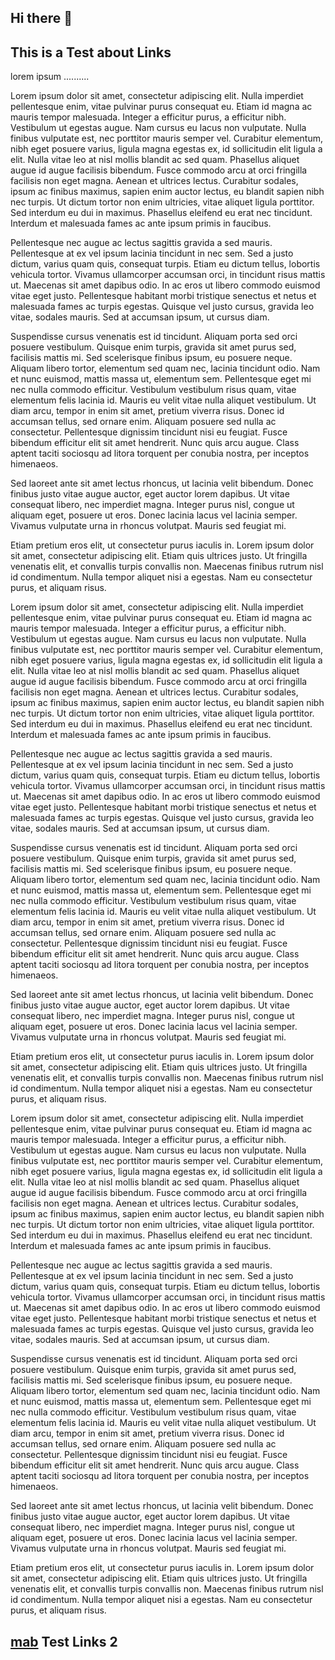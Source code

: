 ## Hi there 👋

## This is a Test about Links

lorem ipsum ..........



Lorem ipsum dolor sit amet, consectetur adipiscing elit. Nulla imperdiet pellentesque enim, vitae pulvinar purus consequat eu. Etiam id magna ac mauris tempor malesuada. Integer a efficitur purus, a efficitur nibh. Vestibulum ut egestas augue. Nam cursus eu lacus non vulputate. Nulla finibus vulputate est, nec porttitor mauris semper vel. Curabitur elementum, nibh eget posuere varius, ligula magna egestas ex, id sollicitudin elit ligula a elit. Nulla vitae leo at nisl mollis blandit ac sed quam. Phasellus aliquet augue id augue facilisis bibendum. Fusce commodo arcu at orci fringilla facilisis non eget magna. Aenean et ultrices lectus. Curabitur sodales, ipsum ac finibus maximus, sapien enim auctor lectus, eu blandit sapien nibh nec turpis. Ut dictum tortor non enim ultricies, vitae aliquet ligula porttitor. Sed interdum eu dui in maximus. Phasellus eleifend eu erat nec tincidunt. Interdum et malesuada fames ac ante ipsum primis in faucibus.

Pellentesque nec augue ac lectus sagittis gravida a sed mauris. Pellentesque at ex vel ipsum lacinia tincidunt in nec sem. Sed a justo dictum, varius quam quis, consequat turpis. Etiam eu dictum tellus, lobortis vehicula tortor. Vivamus ullamcorper accumsan orci, in tincidunt risus mattis ut. Maecenas sit amet dapibus odio. In ac eros ut libero commodo euismod vitae eget justo. Pellentesque habitant morbi tristique senectus et netus et malesuada fames ac turpis egestas. Quisque vel justo cursus, gravida leo vitae, sodales mauris. Sed at accumsan ipsum, ut cursus diam.

Suspendisse cursus venenatis est id tincidunt. Aliquam porta sed orci posuere vestibulum. Quisque enim turpis, gravida sit amet purus sed, facilisis mattis mi. Sed scelerisque finibus ipsum, eu posuere neque. Aliquam libero tortor, elementum sed quam nec, lacinia tincidunt odio. Nam et nunc euismod, mattis massa ut, elementum sem. Pellentesque eget mi nec nulla commodo efficitur. Vestibulum vestibulum risus quam, vitae elementum felis lacinia id. Mauris eu velit vitae nulla aliquet vestibulum. Ut diam arcu, tempor in enim sit amet, pretium viverra risus. Donec id accumsan tellus, sed ornare enim. Aliquam posuere sed nulla ac consectetur. Pellentesque dignissim tincidunt nisi eu feugiat. Fusce bibendum efficitur elit sit amet hendrerit. Nunc quis arcu augue. Class aptent taciti sociosqu ad litora torquent per conubia nostra, per inceptos himenaeos.

Sed laoreet ante sit amet lectus rhoncus, ut lacinia velit bibendum. Donec finibus justo vitae augue auctor, eget auctor lorem dapibus. Ut vitae consequat libero, nec imperdiet magna. Integer purus nisl, congue ut aliquam eget, posuere ut eros. Donec lacinia lacus vel lacinia semper. Vivamus vulputate urna in rhoncus volutpat. Mauris sed feugiat mi.

Etiam pretium eros elit, ut consectetur purus iaculis in. Lorem ipsum dolor sit amet, consectetur adipiscing elit. Etiam quis ultrices justo. Ut fringilla venenatis elit, et convallis turpis convallis non. Maecenas finibus rutrum nisl id condimentum. Nulla tempor aliquet nisi a egestas. Nam eu consectetur purus, et aliquam risus. 



Lorem ipsum dolor sit amet, consectetur adipiscing elit. Nulla imperdiet pellentesque enim, vitae pulvinar purus consequat eu. Etiam id magna ac mauris tempor malesuada. Integer a efficitur purus, a efficitur nibh. Vestibulum ut egestas augue. Nam cursus eu lacus non vulputate. Nulla finibus vulputate est, nec porttitor mauris semper vel. Curabitur elementum, nibh eget posuere varius, ligula magna egestas ex, id sollicitudin elit ligula a elit. Nulla vitae leo at nisl mollis blandit ac sed quam. Phasellus aliquet augue id augue facilisis bibendum. Fusce commodo arcu at orci fringilla facilisis non eget magna. Aenean et ultrices lectus. Curabitur sodales, ipsum ac finibus maximus, sapien enim auctor lectus, eu blandit sapien nibh nec turpis. Ut dictum tortor non enim ultricies, vitae aliquet ligula porttitor. Sed interdum eu dui in maximus. Phasellus eleifend eu erat nec tincidunt. Interdum et malesuada fames ac ante ipsum primis in faucibus.

Pellentesque nec augue ac lectus sagittis gravida a sed mauris. Pellentesque at ex vel ipsum lacinia tincidunt in nec sem. Sed a justo dictum, varius quam quis, consequat turpis. Etiam eu dictum tellus, lobortis vehicula tortor. Vivamus ullamcorper accumsan orci, in tincidunt risus mattis ut. Maecenas sit amet dapibus odio. In ac eros ut libero commodo euismod vitae eget justo. Pellentesque habitant morbi tristique senectus et netus et malesuada fames ac turpis egestas. Quisque vel justo cursus, gravida leo vitae, sodales mauris. Sed at accumsan ipsum, ut cursus diam.

Suspendisse cursus venenatis est id tincidunt. Aliquam porta sed orci posuere vestibulum. Quisque enim turpis, gravida sit amet purus sed, facilisis mattis mi. Sed scelerisque finibus ipsum, eu posuere neque. Aliquam libero tortor, elementum sed quam nec, lacinia tincidunt odio. Nam et nunc euismod, mattis massa ut, elementum sem. Pellentesque eget mi nec nulla commodo efficitur. Vestibulum vestibulum risus quam, vitae elementum felis lacinia id. Mauris eu velit vitae nulla aliquet vestibulum. Ut diam arcu, tempor in enim sit amet, pretium viverra risus. Donec id accumsan tellus, sed ornare enim. Aliquam posuere sed nulla ac consectetur. Pellentesque dignissim tincidunt nisi eu feugiat. Fusce bibendum efficitur elit sit amet hendrerit. Nunc quis arcu augue. Class aptent taciti sociosqu ad litora torquent per conubia nostra, per inceptos himenaeos.

Sed laoreet ante sit amet lectus rhoncus, ut lacinia velit bibendum. Donec finibus justo vitae augue auctor, eget auctor lorem dapibus. Ut vitae consequat libero, nec imperdiet magna. Integer purus nisl, congue ut aliquam eget, posuere ut eros. Donec lacinia lacus vel lacinia semper. Vivamus vulputate urna in rhoncus volutpat. Mauris sed feugiat mi.

Etiam pretium eros elit, ut consectetur purus iaculis in. Lorem ipsum dolor sit amet, consectetur adipiscing elit. Etiam quis ultrices justo. Ut fringilla venenatis elit, et convallis turpis convallis non. Maecenas finibus rutrum nisl id condimentum. Nulla tempor aliquet nisi a egestas. Nam eu consectetur purus, et aliquam risus. 



Lorem ipsum dolor sit amet, consectetur adipiscing elit. Nulla imperdiet pellentesque enim, vitae pulvinar purus consequat eu. Etiam id magna ac mauris tempor malesuada. Integer a efficitur purus, a efficitur nibh. Vestibulum ut egestas augue. Nam cursus eu lacus non vulputate. Nulla finibus vulputate est, nec porttitor mauris semper vel. Curabitur elementum, nibh eget posuere varius, ligula magna egestas ex, id sollicitudin elit ligula a elit. Nulla vitae leo at nisl mollis blandit ac sed quam. Phasellus aliquet augue id augue facilisis bibendum. Fusce commodo arcu at orci fringilla facilisis non eget magna. Aenean et ultrices lectus. Curabitur sodales, ipsum ac finibus maximus, sapien enim auctor lectus, eu blandit sapien nibh nec turpis. Ut dictum tortor non enim ultricies, vitae aliquet ligula porttitor. Sed interdum eu dui in maximus. Phasellus eleifend eu erat nec tincidunt. Interdum et malesuada fames ac ante ipsum primis in faucibus.

Pellentesque nec augue ac lectus sagittis gravida a sed mauris. Pellentesque at ex vel ipsum lacinia tincidunt in nec sem. Sed a justo dictum, varius quam quis, consequat turpis. Etiam eu dictum tellus, lobortis vehicula tortor. Vivamus ullamcorper accumsan orci, in tincidunt risus mattis ut. Maecenas sit amet dapibus odio. In ac eros ut libero commodo euismod vitae eget justo. Pellentesque habitant morbi tristique senectus et netus et malesuada fames ac turpis egestas. Quisque vel justo cursus, gravida leo vitae, sodales mauris. Sed at accumsan ipsum, ut cursus diam.

Suspendisse cursus venenatis est id tincidunt. Aliquam porta sed orci posuere vestibulum. Quisque enim turpis, gravida sit amet purus sed, facilisis mattis mi. Sed scelerisque finibus ipsum, eu posuere neque. Aliquam libero tortor, elementum sed quam nec, lacinia tincidunt odio. Nam et nunc euismod, mattis massa ut, elementum sem. Pellentesque eget mi nec nulla commodo efficitur. Vestibulum vestibulum risus quam, vitae elementum felis lacinia id. Mauris eu velit vitae nulla aliquet vestibulum. Ut diam arcu, tempor in enim sit amet, pretium viverra risus. Donec id accumsan tellus, sed ornare enim. Aliquam posuere sed nulla ac consectetur. Pellentesque dignissim tincidunt nisi eu feugiat. Fusce bibendum efficitur elit sit amet hendrerit. Nunc quis arcu augue. Class aptent taciti sociosqu ad litora torquent per conubia nostra, per inceptos himenaeos.

Sed laoreet ante sit amet lectus rhoncus, ut lacinia velit bibendum. Donec finibus justo vitae augue auctor, eget auctor lorem dapibus. Ut vitae consequat libero, nec imperdiet magna. Integer purus nisl, congue ut aliquam eget, posuere ut eros. Donec lacinia lacus vel lacinia semper. Vivamus vulputate urna in rhoncus volutpat. Mauris sed feugiat mi.

Etiam pretium eros elit, ut consectetur purus iaculis in. Lorem ipsum dolor sit amet, consectetur adipiscing elit. Etiam quis ultrices justo. Ut fringilla venenatis elit, et convallis turpis convallis non. Maecenas finibus rutrum nisl id condimentum. Nulla tempor aliquet nisi a egestas. Nam eu consectetur purus, et aliquam risus. 

## [mab](#this-is-a-test-about-links) Test Links 2

<!--
**Elhexiar/Elhexiar** is a ✨ _special_ ✨ repository because its `README.md` (this file) appears on your GitHub profile.

Here are some ideas to get you started:

- 🔭 I’m currently working on ...
- 🌱 I’m currently learning ...
- 👯 I’m looking to collaborate on ...
- 🤔 I’m looking for help with ...
- 💬 Ask me about ...
- 📫 How to reach me: ...
- 😄 Pronouns: ...
- ⚡ Fun fact: ...
-->

